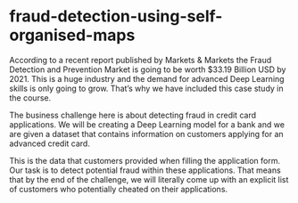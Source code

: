 # fraud-detection-using-self-organised-maps

According to a recent report published by Markets & Markets the Fraud Detection and Prevention Market is going to be worth $33.19 Billion USD by 2021. This is a huge industry and the demand for advanced Deep Learning skills is only going to grow. That’s why we have included this case study in the course.  

The business challenge here is about detecting fraud in credit card applications. We will be creating a Deep Learning model for a bank and we are given a dataset that contains information on customers applying for an advanced credit card. 

This is the data that customers provided when filling the application form. Our task is to detect potential fraud within these applications. That means that by the end of the challenge, we will literally come up with an explicit list of customers who potentially cheated on their applications.
